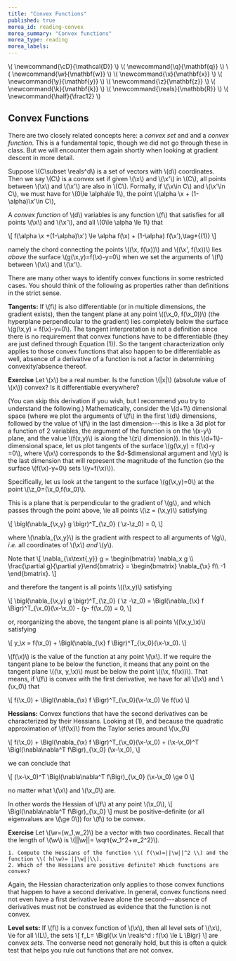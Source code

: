 ```yaml
---
title: "Convex Functions"
published: true
morea_id: reading-convex
morea_summary: "Convex functions"
morea_type: reading
morea_labels:
---
```

\\( \newcommand{\cD}{\mathcal{D}} \\)
\\( \newcommand{\q}{\mathbf{q}} \\)
\\( \newcommand{\w}{\mathbf{w}} \\)
\\( \newcommand{\x}{\mathbf{x}} \\)
\\( \newcommand{\y}{\mathbf{y}} \\)
\\( \newcommand{\z}{\mathbf{z}} \\)
\\( \newcommand{\k}{\mathbf{k}} \\)
\\( \newcommand{\reals}{\mathbb{R}} \\)
\\( \newcommand{\half}{\frac12} \\)

## Convex Functions

There are two closely related concepts here: a
_convex set_ and and a _convex function_. This is a fundamental topic,
though we did not go through these in class. But we will encounter
them again shortly when looking at gradient descent in more detail.

Suppose \\(C\subset \reals^d\\) is a set of vectors with \\(d\\) coordinates.
Then we say \\(C\\) is a convex set if given \\(\x\\) and \\(\x'\\) in \\(C\\),
all points between \\(\x\\) and \\(\x'\\) are also in \\(C\\). Formally, if
\\(\x\in C\\) and \\(\x'\in C\\), we must have for \\(0\le \alpha\le 1\\),
the point \\(\alpha \x + (1-\alpha)\x'\in C\\),

A _convex function_ of \\(d\\) variables is any function \\(f\\) 
that satisfies for all points \\(\x\\) and \\(\x'\\), and all \\(0\le \alpha \le 1\\)
that

\\[ 
f(\alpha \x +(1-\alpha)\x') \le \alpha f(\x) + (1-\alpha) f(\x'),\tag*{(1)}
\\]

namely the chord connecting the points \\((\x, f(\x))\\) and \\((\x', f(\x))\\)
lies _above_ the surface \\(g(\x,y)=f(\x)-y=0\\) when we set the arguments
of \\(f\\) between \\(\x\\) and \\(\x'\\).

There are many other ways to identify convex functions in
some restricted cases. You should think of the following as properties
rather than definitions in the strict sense. 

**Tangents:** If \\(f\\) is also differentiable (or in multiple
dimensions, the gradient exists), then the tangent plane at any point
\\((\x_0, f(\x_0))\\) (the hyperplane perpendicular to the gradient) lies
completely below the surface \\(g(\x,y) = f(\x)-y=0\\). The tangent
interpretation is not a definition since there is no requirement that
convex functions have to be differentiable (they are just defined
through Equation (1)). So the tangent characterization only applies to
those convex functions that also happen to be differentiable as well, absence
of a derivative of a function is not a factor in determining convexity/absence thereof.

**Exercise** Let \\(x\\) be a real number.
Is the function \\(|x|\\) (absolute value of \\(x\\)) convex? Is it differentiable
everywhere?


(You can skip this derivation if you wish, but I recommend you try to
understand the following.)  Mathematically, consider the \\(d+1\\)
dimensional space (where we plot the arguments of \\(f\\) in the first
\\(d\\) dimensions, followed by the value of \\(f\\) in the last
dimension---this is like a 3d plot for a function of 2
variables, the argument of the function is on the \\(x-y\\) plane, and
the value \\(f(x,y)\\) is along the \\(z\\) dimension\}).  In this
\\(d+1\\)-dimensional space, let us plot tangents of the surface
\\(g(\x,y) = f(\x)-y =0\\), where \\(\x\\) corresponds to the
\$d-\$dimensional argument and \\(y\\) is the last dimension that will
represent the magnitude of the function (so the surface
\\(f(\x)-y=0\\) sets \\(y=f(\x)\\)). 

Specifically, let us look at the
tangent to the surface \\(g(\x,y)=0\\) at the point \\(\z_0=(\x_0,f(\x_0)\\). 

This is a plane that is perpendicular to the gradient of
\\(g\\), and which passes through the point above, \ie all points
\\(\z = (\x,y)\\) satisfying 

\\[ \bigl(\nabla_{\x,y} g \bigr)^T_{\z_0} ( \z-\z_0) = 0, \\] 

where \\(\nabla_{\x,y}\\) is the gradient with respect to all arguments of \\(g\\), _i.e._ all coordinates of \\(\x\\) _and_ \\(y\\). 

Note that 
\\[ \nabla_{\x\text{,y}} g = 
\begin{bmatrix} 
\nabla_x g \\\\ \frac{\partial g}{\partial y}\end{bmatrix} 
= \begin{bmatrix} \nabla_{\x} f\\\\ -1 \end{bmatrix}.  \\]

and therefore the
tangent is all points \\((\x,y)\\) satisfying 

\\[ \bigl(\nabla_{\x,y} g \bigr)^T_{\z_0} ( \z -\z_0) = \Bigl(\nabla_{\x} f \Bigr)^T_{\x_0}(\x-\x_0) -
(y- f(\x_0)) = 0, \\] 

or, reorganizing the above, the tangent plane is
all points \\((\x,y_\x)\\) satisfying 

\\[ y_\x = f(\x_0) + \Bigl(\nabla_{\x} f \Bigr)^T_{\x_0}(\x-\x_0).  \\] 

\\(f(\x)\\) is the value
of the function at any point \\(\x\\). If we require the tangent plane
to be below the function, it means that any point on the tangent plane
\\((\x, y_\x)\\) must be below the point \\((\x, f(\x))\\). That
means, if \\(f\\) is convex with the first derivative, we have for all
\\(\x\\) and \\(\x_0\\) that 

\\[
f(\x_0) + \Bigl(\nabla_{\x} f \Bigr)^T_{\x_0}(\x-\x_0) \le f(\x)
\\]

**Hessians:** Convex functions that have the second
derivatives can be characterized by their Hessians. Looking
at (1), and because the quadratic approximation
of \\(f(\x)\\) from the Taylor series around \\(\x_0\\)

\\[ f(\x_0) +
  \Bigl(\nabla_{\x} f \Bigr)^T_{\x_0}(\x-\x_0) +
  (\x-\x_0)^T \Bigl(\nabla\nabla^T f\Bigr)_{\x_0} (\x-\x_0),
\\]

we can conclude that

\\[
  (\x-\x_0)^T \Bigl(\nabla\nabla^T f\Bigr)_{\x_0} (\x-\x_0) \ge 0
\\]

no matter what \\(\x\\) and \\(\x_0\\) are. 

In other words the Hessian of \\(f\\) at any point \\(\x_0\\),
\\[
  \Bigl(\nabla\nabla^T f\Bigr)_{\x_0}
\\]
must be positive-definite (or all eigenvalues are \\(\ge 0\\))
for \\(f\\) to be convex.

**Exercise** Let \\(\w=(w_1,w_2)\\) be a vector with two
coordinates.  Recall that the length of \\(\w\\) is
\\(||\w||= \sqrt{w_1^2+w_2^2}\\).

 	1. Compute the Hessians of the function \\( f(\w)=||\w||^2 \\) and the function \\( h(\w)= ||\w||\\).
    2. Which of the Hessians are positive definite? Which functions are convex?
  
Again, the Hessian characterization
only applies to those convex functions that happen to have a second
derivative. In general, convex functions need not even have a first
derivative leave alone the second---absence of derivatives
must not be construed as evidence that the function is not convex.


**Level sets:** If \\(f\\) is a convex function of \\(\x\\), then
all level sets of \\(\x\\), \ie for all \\(L\\), the sets
\\[
f_L=  \Bigl\{\x \in \reals^d : f(\x) \le L \Bigr\}
\\]
are convex _sets_. The converse need not generally hold, but this
is often a quick test that helps you rule out functions that are
not convex.



